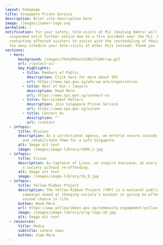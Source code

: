 ```yaml
---
layout: homepage
title: Singapore Prison Service
description: Brief site description here
image: /images/isomer-logo.svg
permalink: /
notification: For your safety, tele-visits at PLC (Geylang Bahru) will be
  suspended until further notice due to a fire incident near the PLC. We will be
  contacting affected visitors to assist with the rescheduling of their visits.
  You many schedule your tele-visits at other PLCs instead. Thank you
sections:
  - hero:
      background: /images/The%20Test%20Gif%20Crop.gif
      url: /contact-us/
      key_highlights:
        - title: Members of Public
          description: Click here for more about SPS
          url: https://www.sps.gov.sg/who-we-are/organisation
        - title: Next of Kin / lawyers
          description: Read More
          url: https://www.sps.gov.sg/connect-us
        - title: Recruitment Matters
          description: Join Singapore Prison Service
          url: https://www.sps.gov.sg/career
        - title: Contact Us
          description: ""
          url: /contact
  - infopic:
      title: Mission
      description: As a correctional agency, we enforce secure custody of offenders
        and rehabilitate them for a safe Singapore.
      alt: Image alt text
      image: /images/image-library/1994_1.jpg
  - infopic:
      title: Vision
      description: As Captains of Lives, we inspire everyone, at every chance, towards
        a society without re-offending.
      alt: Image alt text
      image: /images/image-library/1b_0.jpg
  - infopic:
      title: Yellow Ribbon Project
      description: The Yellow Ribbon Project (YRP) is a national public engagement
        campaign aimed at changing society’s mindset in giving ex-offenders a
        second chance in life.
      button: Read More
      url: https://www.yellowribbon.gov.sg/community-engagement/yellow-ribbon-project
      image: /images/image-library/yrsg-logo-3d.jpg
      alt: Image alt text
  - resources:
      title: Media
      subtitle: Latest news
      button: View More
---
```

